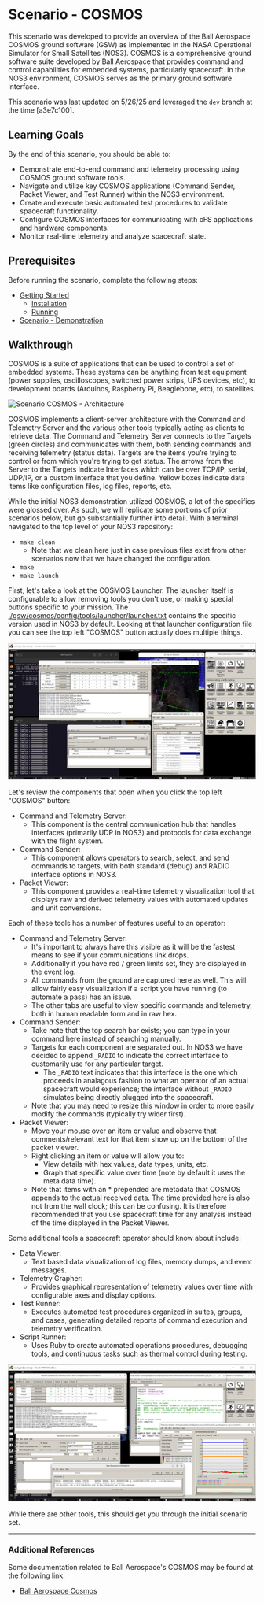 # Scenario - COSMOS

This scenario was developed to provide an overview of the Ball Aerospace COSMOS ground software (GSW) as implemented in the NASA Operational Simulator for Small Satellites (NOS3).
COSMOS is a comprehensive ground software suite developed by Ball Aerospace that provides command and control capabilities for embedded systems, particularly spacecraft.
In the NOS3 environment, COSMOS serves as the primary ground software interface.

This scenario was last updated on 5/26/25 and leveraged the `dev` branch at the time [a3e7c100].

## Learning Goals

By the end of this scenario, you should be able to:
* Demonstrate end-to-end command and telemetry processing using COSMOS ground software tools.
* Navigate and utilize key COSMOS applications (Command Sender, Packet Viewer, and Test Runner) within the NOS3 environment.
* Create and execute basic automated test procedures to validate spacecraft functionality.
* Configure COSMOS interfaces for communicating with cFS applications and hardware components.
* Monitor real-time telemetry and analyze spacecraft state.

## Prerequisites

Before running the scenario, complete the following steps:
* [Getting Started](./NOS3_Getting_Started.md)
  * [Installation](./NOS3_Getting_Started.md#installation)
  * [Running](./NOS3_Getting_Started.md#running)
* [Scenario - Demonstration](./Scenario_Demo.md)

## Walkthrough

COSMOS is a suite of applications that can be used to control a set of embedded systems. These systems can be anything from test equipment (power supplies, oscilloscopes, switched power strips, UPS devices, etc), to development boards (Arduinos, Raspberry Pi, Beaglebone, etc), to satellites.

![Scenario COSMOS - Architecture](./_static/scenario_cosmos/scenario_cosmos_architecture.png)

COSMOS implements a client-server architecture with the Command and Telemetry Server and the various other tools typically acting as clients to retrieve data. The Command and Telemetry Server connects to the Targets (green circles) and communicates with them, both sending commands and receiving telemetry (status data). Targets are the items you’re trying to control or from which you're trying to get status. The arrows from the Server to the Targets indicate Interfaces which can be over TCP/IP, serial, UDP/IP, or a custom interface that you define. Yellow boxes indicate data items like configuration files, log files, reports, etc.

While the initial NOS3 demonstration utilized COSMOS, a lot of the specifics were glossed over. As such, we will replicate some portions of prior scenarios below, but go substantially further into detail.
With a terminal navigated to the top level of your NOS3 repository:
* `make clean`
  * Note that we clean here just in case previous files exist from other scenarios now that we have changed the configuration.
* `make`
* `make launch`

First, let's take a look at the COSMOS Launcher.
The launcher itself is configurable to allow removing tools you don't use, or making special buttons specific to your mission.
The [./gsw/cosmos/config/tools/launcher/launcher.txt](https://github.com/nasa-itc/gsw-cosmos/blob/nos3-dev/config/tools/launcher/launcher.txt) contains the specific version used in NOS3 by default.
Looking at that launcher configuration file you can see the top left "COSMOS" button actually does multiple things.

![Scenario COSMOS - Launcher](./_static/scenario_cosmos/scenario_cosmos_launcher.png)

Let's review the components that open when you click the top left "COSMOS" button:
* Command and Telemetry Server:
  * This component is the central communication hub that handles interfaces (primarily UDP in NOS3) and protocols for data exchange with the flight system.
* Command Sender:
  * This component allows operators to search, select, and send commands to targets, with both standard (debug) and RADIO interface options in NOS3.
* Packet Viewer:
  * This component provides a real-time telemetry visualization tool that displays raw and derived telemetry values with automated updates and unit conversions.

Each of these tools has a number of features useful to an operator:
* Command and Telemetry Server:
  * It's important to always have this visible as it will be the fastest means to see if your communications link drops.
  * Additionally if you have red / green limits set, they are displayed in the event log.
  * All commands from the ground are captured here as well. This will allow fairly easy visualization if a script you have running (to automate a pass) has an issue.
  * The other tabs are useful to view specific commands and telemetry, both in human readable form and in raw hex.
* Command Sender:
  * Take note that the top search bar exists; you can type in your command here instead of searching manually.
  * Targets for each component are separated out. In NOS3 we have decided to append `_RADIO` to indicate the correct interface to customarily use for any particular target.
    * The `_RADIO` text indicates that this interface is the one which proceeds in analagous fashion to what an operator of an actual spacecraft would experience; the interface without `_RADIO` simulates being directly plugged into the spacecraft.
  * Note that you may need to resize this window in order to more easily modify the commands (typically try wider first).
* Packet Viewer:
  * Move your mouse over an item or value and observe that comments/relevant text for that item show up on the bottom of the packet viewer.
  * Right clicking an item or value will allow you to:
    * View details with hex values, data types, units, etc.
    * Graph that specific value over time (note by default it uses the meta data time).
  * Note that items with an * prepended are metadata that COSMOS appends to the actual received data. The time provided here is also not from the wall clock; this can be confusing. It is therefore recommended that you use spacecraft time for any analysis instead of the time displayed in the Packet Viewer.

Some additional tools a spacecraft operator should know about include:
* Data Viewer:
  * Text based data visualization of log files, memory dumps, and event messages.
* Telemetry Grapher:
  * Provides graphical representation of telemetry values over time with configurable axes and display options.
* Test Runner:
  * Executes automated test procedures organized in suites, groups, and cases, generating detailed reports of command execution and telemetry verification.
* Script Runner:
  * Uses Ruby to create automated operations procedures, debugging tools, and continuous tasks such as thermal control during testing.

![Scenario COSMOS - Tools](./_static/scenario_cosmos/scenario_cosmos_tools.png)

While there are other tools, this should get you through the initial scenario set.

---
### Additional References

Some documentation related to Ball Aerospace's COSMOS may be found at the following link:
* [Ball Aerospace Cosmos](https://ballaerospace.github.io/cosmos-website/docs/v4/)
